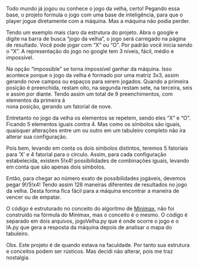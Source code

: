 

Todo mundo já jogou ou conhece o jogo da velha, certo!
Pegando essa base, o projeto formula o jogo com uma base de inteligência, para que o 
player jogue diretamente com a máquina. Mas a máquina não podia perder.

Tendo um exemplo mais claro da estrutura do projeto.
Abra o google e digite na barra de busca “jogo da velha”, o jogo será 
carregado na página de resultado.
Você pode jogar com “X” ou “O”. Por padrão você inicia sendo o “X”. 
A representação do jogo no google tem 3 níveis, fácil, médio e impossível.

Na opção “impossible” se torna impossível ganhar da máquina. Isso acontece 
porque o jogo da velha é formado por uma matriz 3x3, assim gerando nove 
campos ou espaços para serem jogados. Quando a primeira posição é preenchida, 
restam oito, na segunda restam sete, na terceira, seis e assim por diante. 
Tendo assim um  total de 9 preenchimentos, com elementos da primeira  à  
nona posição, gerando um fatorial de nove.

Entretanto no jogo da velha os elementos se repetem, sendo eles “X” e “O”. 
Ficando 5 elementos iguais contra 4. Mas como os símbolos são iguais, quaisquer 
alterações entre um ou outro em um tabuleiro completo não ira alterar sua configuração.

Pois bem, levando em conta os dois símbolos distintos, teremos 5 fatoriais para ‘X’ 
e 4 fatorial para o círculo. Assim, para cada configuração estabelecida, existem 5!x4! 
possibilidades de combinações iguais, levando em conta que são apenas dois símbolos.

Então, para chegar ao número exato de possibilidades jogáveis, devemos pegar 9!/5!x4!
Tendo assim 126 maneiras diferentes de resultados no jogo da velha. Desta forma fica 
fácil para a máquina encontrar a maneira de vencer ou de empatar.

O código é estruturado no conceito do algoritmo de [Minimax](https://en.wikipedia.org/wiki/Minimax), 
não foi construído na fórmula do Minimax, mas o conceito é o mesmo. O código é separado 
em dois arquivos, jogoVelha.py que é onde ocorre o jogo e o IA.py que gera a resposta 
da máquina depois de analisar o mapa do tabuleiro.

Obs. Este projeto é de quando estava na faculdade. Por tanto sua estrutura e conceitos 
podem ser rústicos. Mas decidi não alterar, pois me traz nostalgia.